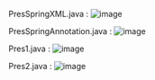 PresSpringXML.java :
![image](https://github.com/user-attachments/assets/b8d569e9-3756-4d6e-8fa3-3d1bfb60b9a4)

PresSpringAnnotation.java :
![image](https://github.com/user-attachments/assets/1b960f0f-3a5b-4b69-8281-e4052fb9bfde)

Pres1.java :
![image](https://github.com/user-attachments/assets/e97ecf98-709a-4edd-9e8b-bd3e6e9206e0)

Pres2.java :
![image](https://github.com/user-attachments/assets/24937b01-5a86-46d6-8249-e4804500b000)


